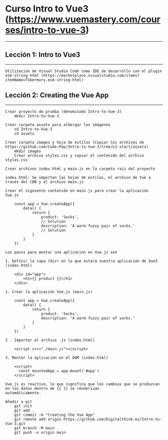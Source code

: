 # Curso Intro to Vue3 (https://www.vuemastery.com/courses/intro-to-vue-3)
-------------------------------------------------------------------------

## Lección 1: Intro to Vue3
----------------------------

	Utilización de Visual Studio Code como IDE de desarrollo con el plugin es6-string-html (https://marketplace.visualstudio.com/items?itemName=Tobermory.es6-string-html)


## Lección 2: Creating the Vue App
----------------------------------

	Crear proyecto de prueba (denominado Intro-to-Vue-3)
		mkdir Intro-to-Vue-3

	Crear carpeta assets para albergar las imágenes
		cd Intro-to-Vue-3
		cd assets

    Crear carpeta images y hoja de estilos (Copiar los archivos de https://github.com/Code-Pop/Intro-to-Vue-3/tree/L2-start/assets)
        mkdir images
        Crear archivo styles.css y copiar el contenido del archivo styles.css

    Crear archivos index.html y main.js en la carpeta raiz del proyecto

    index.html: Se importan las hojas de estilos, el archivo de Vue a través del CDN y el archivo main.js

    Crear el siguiente contenido en main.js para crear la aplicación Vue.js

        const app = Vue.createApp({
            data() {
                return {
                    product: 'Socks',
                    // Solution
                    description: 'A warm fuzzy pair of socks.' 
                    // Solution
                }
            }
        })

    Los pasos para montar una aplicación en Vue.js son 

    1. Definir la capa (div) en la que estará nuestra aplicación de Vue3 (index.html)

        <div id="app">
            <h1>{{ product }}</h1>
        </div>

    1. Crear la aplicación Vue.js (main.js)

        const app = Vue.createApp({
            data() {
                return {
                    product: 'Socks',
                    description: 'A warm fuzzy pair of socks.'
                }
            }
        })

    2 . Importar el archivo .js (index.html)

        <script src="./main.js"></script>

    3. Montar la aplicación en el DOM (index.html)
        
        <script>
          const mountedApp = app.mount('#app')
        </script>

    Vue.js es reactivo, lo que significa que los cambios que se produzcan en los datos dentro de {{ }} se renderizan
    automáticamente.

    Añadir a git
        git init
        git add .
        git commit -m "Creating the Vue App"
        git remote add origin https://github.com/Digitalthink-es/Intro-to-Vue-3.git
        git branch -M main
        git push -u origin main